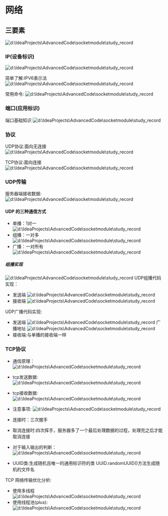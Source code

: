 # 网络

## 三要素
![d:\IdeaProjects\AdvancedCode\socketmodule\study_record](images/2022-07-01-12-22-10.png)

### IP(设备标识)
![d:\IdeaProjects\AdvancedCode\socketmodule\study_record](images/2022-07-01-12-24-37.png)

简单了解:IPV6表示法
![d:\IdeaProjects\AdvancedCode\socketmodule\study_record](images/2022-07-01-12-28-40.png)

常用命令:
![d:\IdeaProjects\AdvancedCode\socketmodule\study_record](images/2022-07-01-12-32-54.png)

### 端口(应用标识)
端口基础知识
![d:\IdeaProjects\AdvancedCode\socketmodule\study_record](images/2022-07-01-12-46-51.png)

### 协议
UDP协议:面向无连接
![d:\IdeaProjects\AdvancedCode\socketmodule\study_record](images/2022-07-01-12-49-21.png)

TCP协议:面向连接
![d:\IdeaProjects\AdvancedCode\socketmodule\study_record](images/2022-07-01-12-50-15.png)


### UDP传输
服务器端接收数据:
![d:\IdeaProjects\AdvancedCode\socketmodule\study_record](images/2022-07-01-13-13-23.png)

#### UDP 的三种通信方式
- 单播：1对一
![d:\IdeaProjects\AdvancedCode\socketmodule\study_record](images/2022-07-01-14-07-31.png) 
- 组播：一对多
![d:\IdeaProjects\AdvancedCode\socketmodule\study_record](images/2022-07-01-14-07-55.png)
- 广播：一对所有
![d:\IdeaProjects\AdvancedCode\socketmodule\study_record](images/2022-07-01-14-08-12.png)
##### 组播实现
![d:\IdeaProjects\AdvancedCode\socketmodule\study_record](images/2022-07-01-14-10-07.png)
UDP组播代码实现：
- 发送端
![d:\IdeaProjects\AdvancedCode\socketmodule\study_record](images/2022-07-01-14-10-40.png)
- 接收端
![d:\IdeaProjects\AdvancedCode\socketmodule\study_record](images/2022-07-01-14-12-57.png)

UDP广播代码实现:
- 发送端
![d:\IdeaProjects\AdvancedCode\socketmodule\study_record](images/2022-07-01-17-22-29.png)
广播地址
![d:\IdeaProjects\AdvancedCode\socketmodule\study_record](images/2022-07-01-17-23-01.png)
- 接收端:与单播的接收端一样

### TCP协议
- 通信原理：
![d:\IdeaProjects\AdvancedCode\socketmodule\study_record](images/2022-07-01-17-41-10.png)
- tcp发送数据:
![d:\IdeaProjects\AdvancedCode\socketmodule\study_record](images/2022-07-01-17-54-36.png)
- tcp接收数据:
![d:\IdeaProjects\AdvancedCode\socketmodule\study_record](images/2022-07-01-17-53-58.png)

- 注意事项:
![d:\IdeaProjects\AdvancedCode\socketmodule\study_record](images/2022-07-01-18-08-41.png)

- 连接时：三次握手
- 取消连接时:四次挥手，服务器多了一个最后处理数据的过程，处理完之后才能取消连接

- 对于输入输出的判断：
![d:\IdeaProjects\AdvancedCode\socketmodule\study_record](images/2022-07-01-18-19-22.png)


- UUID类:生成随机且唯一的通用标识符的类
UUID.randomUUID()方法生成随机的文件名


TCP 网络传输优化分析:
- 使用多线程
![d:\IdeaProjects\AdvancedCode\socketmodule\study_record](images/2022-07-01-22-55-21.png)
- 使用线程池(plus):
![d:\IdeaProjects\AdvancedCode\socketmodule\study_record](images/2022-07-01-23-04-43.png)
